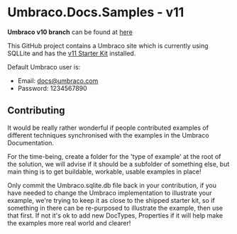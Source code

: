 # Umbraco.Docs.Samples - v11

**Umbraco v10 branch** can be found at [here](https://github.com/umbraco/Umbraco.Docs.Samples/tree/develop-v10)

This GitHub project contains a Umbraco site which is currently using SQLLite and has the [v11 Starter Kit](https://github.com/umbraco/The-Starter-Kit/tree/v11/dev) installed.

Default Umbraco user is:

* Email: docs@umbraco.com
* Password: 1234567890

## Contributing

It would be really rather wonderful if people contributed examples of different techniques synchronised with the examples in the Umbraco Documentation.

For the time-being, create a folder for the 'type of example' at the root of the solution, we will advise if it should be a subfolder of something else, but main thing is to get buildable, workable, usable examples in place!

Only commit the Umbraco.sqlite.db file back in your contribution, if you have needed to change the Umbraco implementation to illustrate your example, we're trying to keep it as close to the shipped starter kit, so if something in there can be re-purposed to illustrate the example, then use that first. If not it's ok to add new DocTypes, Properties if it will help make the examples more real world and clearer!
